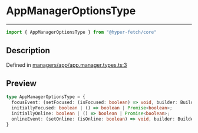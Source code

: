 

# AppManagerOptionsType

<div class="api-docs__separator" data-reactroot="">

---

</div><div class="api-docs__import" data-reactroot="">

```ts
import { AppManagerOptionsType } from "@hyper-fetch/core"
```

</div><div class="api-docs__section">

## Description

</div><div class="api-docs__description"><span class="api-docs__do-not-parse">



</span></div><p class="api-docs__definition">

Defined in [managers/app/app.manager.types.ts:3](https://github.com/BetterTyped/hyper-fetch/blob/7e232edb/packages/core/src/managers/app/app.manager.types.ts#L3)

</p><div class="api-docs__section">

## Preview

</div><div class="api-docs__preview type">

```ts
type AppManagerOptionsType = {
  focusEvent: (setFocused: (isFocused: boolean) => void, builder: BuilderInstance) => void; 
  initiallyFocused: boolean | () => boolean | Promise<boolean>; 
  initiallyOnline: boolean | () => boolean | Promise<boolean>; 
  onlineEvent: (setOnline: (isOnline: boolean) => void, builder: BuilderInstance) => void; 
}
```

</div>